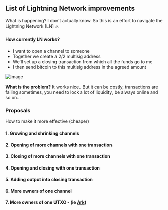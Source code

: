## List of Lightning Network improvements

What is happening? I don't actually know. So this is an effort to navigate the Lightning Network [LN] ⚡.

#### How currently LN works?
- I want to open a channel to someone
- Together we create a 2/2 multisig address
- We'll set up a closing transaction from which all the funds go to me
- I then send bitcoin to this multisig address in the agreed amount

![image](https://github.com/hynek-jina/Hynek/assets/26002916/53184aa8-f561-448b-b9f3-5fab705c6c4e)

**What is the problem?**
It works nice.. But it can be costly, transactions are failing sometimes, you need to lock a lot of liquidity, be always online and so on...

### Proposals
How to make it more effective (cheaper)

#### 1. Growing and shrinking channels
#### 2. Opening of more channels with one transaction
#### 3. Closing of more channels with one transaction
#### 4. Opening and closing with one transaction
#### 5. Adding output into closing transaction
#### 6. More owners of one channel
#### 7. More owners of one UTXO - (ie [Ark](https://www.arkpill.me/))
